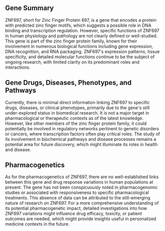 ## Gene Summary
ZNF697, short for Zinc Finger Protein 697, is a gene that encodes a protein with predicted zinc finger motifs, which suggests a possible role in DNA binding and transcription regulation. However, specific functions of ZNF697 in human physiology and pathology are not clearly defined or well-studied. This gene is part of the zinc finger protein family, known for their involvement in numerous biological functions including gene expression, DNA recognition, and RNA packaging. ZNF697's expression patterns, tissue specificity, and detailed molecular functions continue to be the subject of ongoing research, with limited clarity on its predominant roles and interactions.

## Gene Drugs, Diseases, Phenotypes, and Pathways
Currently, there is minimal direct information linking ZNF697 to specific drugs, diseases, or clinical phenotypes, primarily due to the gene's still under-explored status in biomedical research. It is not a major target in pharmacological or therapeutic contexts as of the latest knowledge. However, like other members of the zinc finger protein family, it could potentially be involved in regulatory networks pertinent to genetic disorders or cancers, where transcription factors often play critical roles. The study of its involvement in biochemical pathways and disease processes remains a potential area for future discovery, which might illuminate its roles in health and disease.

## Pharmacogenetics
As for the pharmacogenetics of ZNF697, there are no well-established links between this gene and drug response variations in human populations at present. The gene has not been conspicuously noted in pharmacogenomic studies or associated with responsiveness to specific pharmacological treatments. This absence of data can be attributed to the still-emerging nature of research on ZNF697. For a more comprehensive understanding of its potential pharmacogenetic impact, detailed investigations into how ZNF697 variations might influence drug efficacy, toxicity, or patient outcomes are needed, which might provide insights useful in personalized medicine contexts in the future.